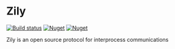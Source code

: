 # Zily

[![Build status](https://ci.appveyor.com/api/projects/status/8xl6e2lgb6qv40py?svg=true)](https://ci.appveyor.com/project/SAPTeamDEV/zily)
[![Nuget](https://img.shields.io/nuget/v/SAPTeam.Zily)](https://www.nuget.org/packages/SAPTeam.Zily)
[![Nuget](https://img.shields.io/nuget/dt/SAPTeam.Zily)](https://www.nuget.org/packages/SAPTeam.Zily)



Zily is an open source protocol for interprocess communications
